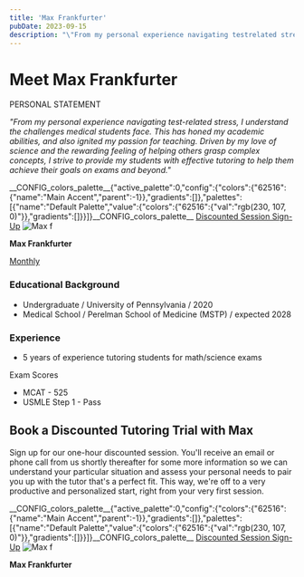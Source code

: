 ```yaml
---
title: 'Max Frankfurter'
pubDate: 2023-09-15
description: "\"From my personal experience navigating testrelated stress, I understand the challenges medical students face. This has honed my academic abilities, and al"
---
```






# Meet Max Frankfurter

PERSONAL STATEMENT

_"From my personal experience navigating test-related stress, I understand the challenges medical students face. This has honed my academic abilities, and also ignited my passion for teaching. Driven by my love of science and the rewarding feeling of helping others grasp complex concepts, I strive to provide my students with effective tutoring to help them achieve their goals on exams and beyond."_

\_\_CONFIG\_colors\_palette\_\_{"active\_palette":0,"config":{"colors":{"62516":{"name":"Main Accent","parent":-1}},"gradients":\[\]},"palettes":\[{"name":"Default Palette","value":{"colors":{"62516":{"val":"rgb(230, 107, 0)"}},"gradients":\[\]}}\]}\_\_CONFIG\_colors\_palette\_\_ [Discounted Session Sign-Up](/purchase-discounted-session/) ![](https://i2xfwztd2ksbegse.public.blob.vercel-storage.com/wp/2023/09/Max-f.webp "Max f")

**Max Frankfurter**

[Monthly](#)

### Educational Background

- Undergraduate / University of Pennsylvania / 2020
- Medical School / Perelman School of Medicine (MSTP) / expected 2028

### Experience

- 5 years of experience tutoring students for math/science exams

Exam Scores

- MCAT - 525
- USMLE Step 1 - Pass

## Book a Discounted Tutoring Trial with Max

Sign up for our one-hour discounted session. You'll receive an email or phone call from us shortly thereafter for some more information so we can understand your particular situation and assess your personal needs to pair you up with the tutor that's a perfect fit. This way, we're off to a very productive and personalized start, right from your very first session.

\_\_CONFIG\_colors\_palette\_\_{"active\_palette":0,"config":{"colors":{"62516":{"name":"Main Accent","parent":-1}},"gradients":\[\]},"palettes":\[{"name":"Default Palette","value":{"colors":{"62516":{"val":"rgb(230, 107, 0)"}},"gradients":\[\]}}\]}\_\_CONFIG\_colors\_palette\_\_ [Discounted Session Sign-Up](/purchase-discounted-session/) ![](https://i2xfwztd2ksbegse.public.blob.vercel-storage.com/wp/2023/09/Max-f.webp "Max f")

**Max Frankfurter**
